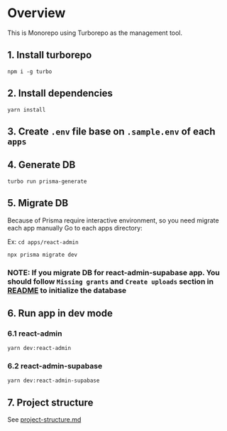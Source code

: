 # Overview
This is Monorepo using Turborepo as the management tool.

## 1. Install turborepo

`npm i -g turbo`

## 2. Install dependencies

`yarn install`

## 3. Create `.env` file base on `.sample.env` of each `apps`

## 4. Generate DB

`turbo run prisma-generate`

## 5. Migrate DB

Because of Prisma require interactive environment, so you need migrate each app manually
Go to each apps directory:

Ex: `cd apps/react-admin`

`npx prisma migrate dev`

### NOTE: If you migrate DB for react-admin-supabase app. You should follow `Missing grants` and `Create uploads` section in [README](apps\react-admin-supabase\README.md) to initialize the database

## 6. Run app in dev mode

### 6.1 react-admin

`yarn dev:react-admin`

### 6.2 react-admin-supabase

`yarn dev:react-admin-supabase`

## 7. Project structure
See [project-structure.md]('docs/project-structure.md')
